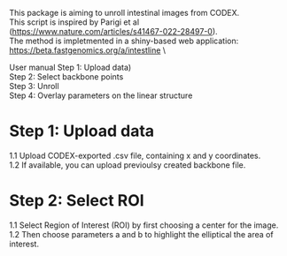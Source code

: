 This package is aiming to unroll intestinal images from CODEX.\
This script is inspired by Parigi et al (https://www.nature.com/articles/s41467-022-28497-0). \
The method is impletmented in a shiny-based web application: https://beta.fastgenomics.org/a/intestline \

User manual
Step 1: Upload data)\
Step 2: Select backbone points\
Step 3: Unroll\
Step 4: Overlay parameters on the linear structure

# Step 1: Upload data
1.1 Upload CODEX-exported .csv file, containing x and y coordinates.\
1.2 If available, you can upload previoulsy created backbone file.

# Step 2: Select ROI
1.1 Select Region of Interest (ROI) by first choosing a center for the image.\
1.2 Then choose parameters a and b to highlight the elliptical the area of interest.
